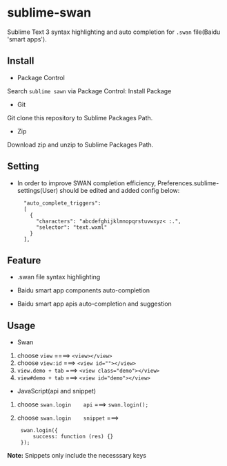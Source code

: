 # sublime-swan

Sublime Text 3 syntax highlighting and auto completion for `.swan` file(Baidu 'smart apps').

## Install

- Package Control

Search `sublime sawn` via Package Control: Install Package

- Git

Git clone this repository to Sublime Packages Path.

- Zip

Download zip and unzip to Sublime Packages Path.

## Setting

- In order to improve SWAN completion efficiency, Preferences.sublime-settings(User) should be edited and added config below:

		"auto_complete_triggers":
		[
		  {
		    "characters": "abcdefghijklmnopqrstuvwxyz< :.",
		    "selector": "text.wxml"
		  }
		],


## Feature

- .swan file syntax highlighting

- Baidu smart app components auto-completion

- Baidu smart app apis auto-completion and suggestion

## Usage

- Swan
1. choose `view` ====> `<view></view>`
2. choose `view:id` ===> `<view id=""></view>`
3. `view.demo + tab` ===> `<view class="demo"></view>`
4. `view#demo + tab` ===> `<view id="demo"></view>`

- JavaScript(api and snippet)
1. choose `swan.login    api` ===> `swan.login();`
2. choose `swan.login    snippet` ===> 

		swan.login({
            success: function (res) {}
        });
**Note:** Snippets only include the necesssary keys